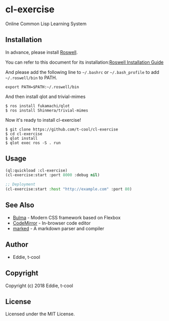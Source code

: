 # cl-exercise

Online Common Lisp Learning System


## Installation

In advance, please install [Roswell](https://github.com/roswell/roswell).

You can refer to this document for its installation:[Roswell Installation Guide](https://github.com/roswell/roswell/wiki/Installation)


And please add the following line to `~/.bashrc` or `~/.bash_profile` to add `~/.roswell/bin` to PATH.

```
export PATH=$PATH:~/.roswell/bin
```

And then install qlot and trivial-mimes 

```
$ ros install fukamachi/qlot
$ ros install Shinmera/trivial-mimes
```

Now it's ready to install cl-exercise!

```
$ git clone https://github.com/t-cool/cl-exercise
$ cd cl-exercise
$ qlot install
$ qlot exec ros -S . run
```

## Usage

```lisp
(ql:quickload :cl-exercise)
(cl-exercise:start :port 8000 :debug nil)

;; Deployment
(cl-exercise:start :host "http://example.com" :port 80)
```

## See Also

* [Bulma](https://github.com/jgthms/bulma) - Modern CSS framework based on Flexbox
* [CodeMirror](https://github.com/codemirror/codemirror) - In-browser code editor
* [marked](https://github.com/chjj/marked) - A markdown parser and compiler

## Author

* Eddie, t-cool

## Copyright

Copyright (c) 2018 Eddie, t-cool

## License

Licensed under the MIT License.
